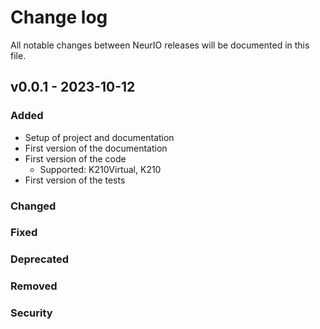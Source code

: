 # Change log
All notable changes between NeurIO releases will be documented in this file.

##  v0.0.1 - 2023-10-12

### Added
- Setup of project and documentation
- First version of the documentation
- First version of the code
    - Supported: K210Virtual, K210
- First version of the tests

### Changed
### Fixed
### Deprecated
### Removed
### Security
